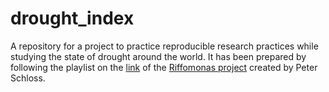 # drought_index
A repository for a project to practice reproducible research practices while studying the state of drought around the world. It has been prepared by following the playlist on the [link](https://www.youtube.com/watch?v=olu821RTQA8&amp;list=PLmNrK_nkqBpK6iqwN3QeQyXqI6DrcGgIm&amp;pp=iAQB) of the [Riffomonas project](https://github.com/riffomonas/drought_index) created by Peter Schloss. 
